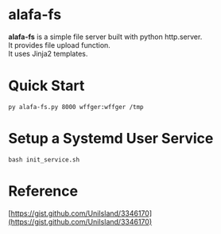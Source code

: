 # alafa-fs
**alafa-fs** is a simple file server built with python http.server.  
It provides file upload function.  
It uses Jinja2 templates.  


# Quick Start
```
py alafa-fs.py 8000 wffger:wffger /tmp
```

# Setup a Systemd User Service
```
bash init_service.sh
```

# Reference
[https://gist.github.com/UniIsland/3346170](https://gist.github.com/UniIsland/3346170)

